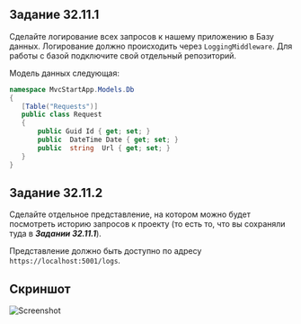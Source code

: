## Задание 32.11.1

Сделайте логирование всех запросов к нашему приложению в Базу данных. Логирование должно происходить через `LoggingMiddleware`. Для работы с базой подключите свой отдельный репозиторий.

Модель данных следующая:

```cs
namespace MvcStartApp.Models.Db
{
   [Table("Requests")]
   public class Request
   {
       public Guid Id { get; set; }
       public  DateTime Date { get; set; }
       public  string  Url { get; set; }
   }
}
```

## Задание 32.11.2

Сделайте отдельное представление, на котором можно будет посмотреть историю запросов к проекту (то есть то, что вы сохраняли туда в **_Задании 32.11.1_**).

Представление должно быть доступно по адресу `https://localhost:5001/logs`.

## Скриншот

![Screenshot](pix/Mod32.png)
